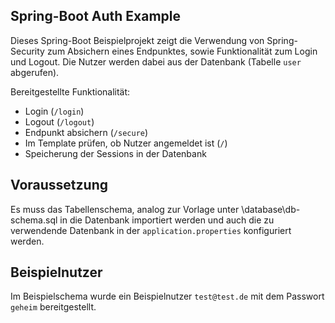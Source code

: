 ## Spring-Boot Auth Example

Dieses Spring-Boot Beispielprojekt zeigt die Verwendung von Spring-Security zum Absichern eines Endpunktes, sowie Funktionalität zum Login und Logout. Die Nutzer werden dabei aus der Datenbank (Tabelle `user` abgerufen).

Bereitgestellte Funktionalität:
* Login (`/login`)
* Logout (`/logout`)
* Endpunkt absichern (`/secure`)
* Im Template prüfen, ob Nutzer angemeldet ist (`/`)
* Speicherung der Sessions in der Datenbank

## Voraussetzung

Es muss das Tabellenschema, analog zur Vorlage unter \database\db-schema.sql in die Datenbank importiert werden und auch die zu verwendende Datenbank in der `application.properties` konfiguriert werden.

## Beispielnutzer

Im Beispielschema wurde ein Beispielnutzer `test@test.de` mit dem Passwort `geheim` bereitgestellt.



